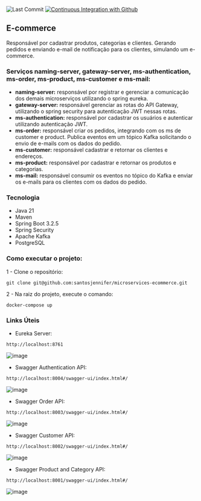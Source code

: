 ![Last Commit](https://img.shields.io/github/last-commit/santosjennifer/microservices-ecommerce)
[![Continuous Integration with Github](https://github.com/santosjennifer/microservices-ecommerce/actions/workflows/docker-publish.yml/badge.svg)](https://github.com/santosjennifer/microservices-ecommerce/actions/workflows/docker-publish.yml)

## E-commerce
Responsável por cadastrar produtos, categorias e clientes. Gerando pedidos e enviando e-mail de notificação para os clientes, simulando um e-commerce.

### Serviços naming-server, gateway-server, ms-authentication, ms-order, ms-product, ms-customer e ms-mail:

- **naming-server:** responsável por registrar e gerenciar a comunicação dos demais microserviços utilizando o spring eureka.
- **gateway-server:** responsável gerenciar as rotas do API Gateway, utilizando o spring security para autenticação JWT nessas rotas.
- **ms-authentication:** responsável por cadastrar os usuários e autenticar utilizando autenticação JWT.
- **ms-order:** responsável criar os pedidos, integrando com os ms de customer e product. Publica eventos em um tópico Kafka solicitando o envio de e-mails com os dados do pedido.
- **ms-customer:** responsável cadastrar e retornar os clientes e endereços.
- **ms-product:** responsável por cadastrar e retornar os produtos e categorias.
- **ms-mail:** responsável consumir os eventos no tópico do Kafka e enviar os e-mails para os clientes com os dados do pedido.

### Tecnologia

- Java 21
- Maven
- Spring Boot 3.2.5
- Spring Security
- Apache Kafka
- PostgreSQL

### Como executar o projeto:

1 - Clone o repositório:
```
git clone git@github.com:santosjennifer/microservices-ecommerce.git
```
2 - Na raiz do projeto, execute o comando:
```
docker-compose up
```
### Links Úteis

- Eureka Server:
```
http://localhost:8761
```
![image](https://github.com/santosjennifer/microservices-ecommerce/assets/90192611/3c9a0d05-2b9b-42f7-a9ee-8d6bf8799d53)

- Swagger Authentication API:
```
http://localhost:8004/swagger-ui/index.html#/
```
![image](https://github.com/santosjennifer/microservices-ecommerce/assets/90192611/ca86ee65-33d6-4652-92fd-449cce97941c)

-  Swagger Order API:
```
http://localhost:8003/swagger-ui/index.html#/
```
![image](https://github.com/santosjennifer/microservices-ecommerce/assets/90192611/5b411679-861d-4059-9a64-83915c4754cc)

- Swagger Customer API:
```
http://localhost:8002/swagger-ui/index.html#/
```
![image](https://github.com/santosjennifer/microservices-ecommerce/assets/90192611/c0ff180b-803a-4b34-b6f6-dbd114aab2dc)

- Swagger Product and Category API:
```
http://localhost:8001/swagger-ui/index.html#/
```
![image](https://github.com/santosjennifer/microservices-ecommerce/assets/90192611/4f0648bd-ab8a-4eb5-bbfd-2e40b90e5140)
